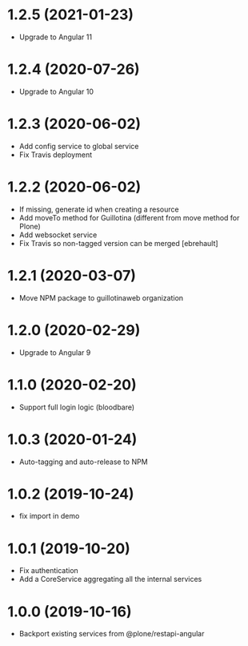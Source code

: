 # 1.2.5 (2021-01-23)

- Upgrade to Angular 11

# 1.2.4 (2020-07-26)

- Upgrade to Angular 10

# 1.2.3 (2020-06-02)

- Add config service to global service
- Fix Travis deployment

# 1.2.2 (2020-06-02)

- If missing, generate id when creating a resource
- Add moveTo method for Guillotina (different from move method for Plone)
- Add websocket service
- Fix Travis so non-tagged version can be merged [ebrehault]

# 1.2.1 (2020-03-07)

- Move NPM package to guillotinaweb organization

# 1.2.0 (2020-02-29)

- Upgrade to Angular 9

# 1.1.0 (2020-02-20)

- Support full login logic (bloodbare)

# 1.0.3 (2020-01-24)

- Auto-tagging and auto-release to NPM

# 1.0.2 (2019-10-24)

- fix import in demo

# 1.0.1 (2019-10-20)

- Fix authentication
- Add a CoreService aggregating all the internal services

# 1.0.0 (2019-10-16)

- Backport existing services from @plone/restapi-angular
